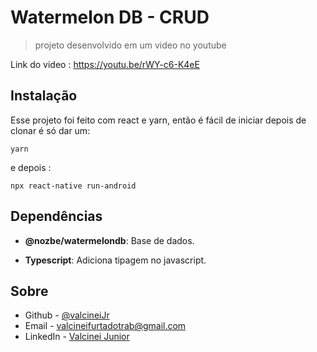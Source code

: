 # Watermelon DB - CRUD

> projeto desenvolvido em um video no youtube

Link do video : https://youtu.be/rWY-c6-K4eE

## Instalação

Esse projeto foi feito com react e yarn, então é fácil de iniciar depois de clonar é só dar um:

```
yarn
```

e depois :

```
npx react-native run-android
```

## Dependências

- **@nozbe/watermelondb**: Base de dados.

- **Typescript**: Adiciona tipagem no javascript.

## Sobre

- Github - [@valcineiJr](https://github.com/ValcineiJr)
- Email - valcineifurtadotrab@gmail.com
- LinkedIn - [Valcinei Junior](https://www.linkedin.com/in/valcinei-junior-94aa16176/)
